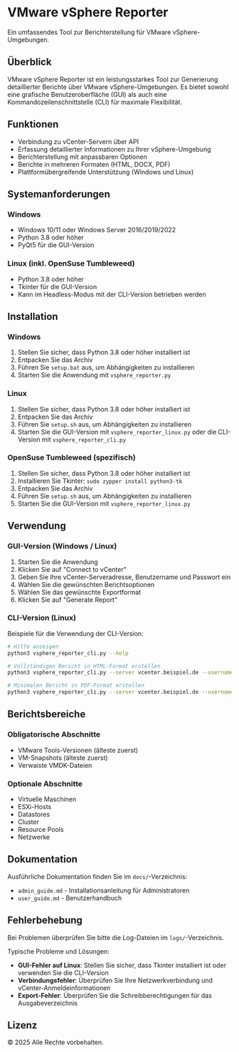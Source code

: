 # VMware vSphere Reporter

Ein umfassendes Tool zur Berichterstellung für VMware vSphere-Umgebungen.

## Überblick

VMware vSphere Reporter ist ein leistungsstarkes Tool zur Generierung detaillierter Berichte über VMware vSphere-Umgebungen. Es bietet sowohl eine grafische Benutzeroberfläche (GUI) als auch eine Kommandozeilenschnittstelle (CLI) für maximale Flexibilität.

## Funktionen

- Verbindung zu vCenter-Servern über API
- Erfassung detaillierter Informationen zu Ihrer vSphere-Umgebung
- Berichterstellung mit anpassbaren Optionen
- Berichte in mehreren Formaten (HTML, DOCX, PDF)
- Plattformübergreifende Unterstützung (Windows und Linux)

## Systemanforderungen

### Windows
- Windows 10/11 oder Windows Server 2016/2019/2022
- Python 3.8 oder höher
- PyQt5 für die GUI-Version

### Linux (inkl. OpenSuse Tumbleweed)
- Python 3.8 oder höher
- Tkinter für die GUI-Version
- Kann im Headless-Modus mit der CLI-Version betrieben werden

## Installation

### Windows
1. Stellen Sie sicher, dass Python 3.8 oder höher installiert ist
2. Entpacken Sie das Archiv
3. Führen Sie `setup.bat` aus, um Abhängigkeiten zu installieren
4. Starten Sie die Anwendung mit `vsphere_reporter.py`

### Linux
1. Stellen Sie sicher, dass Python 3.8 oder höher installiert ist
2. Entpacken Sie das Archiv
3. Führen Sie `setup.sh` aus, um Abhängigkeiten zu installieren
4. Starten Sie die GUI-Version mit `vsphere_reporter_linux.py` oder die CLI-Version mit `vsphere_reporter_cli.py`

### OpenSuse Tumbleweed (spezifisch)
1. Stellen Sie sicher, dass Python 3.8 oder höher installiert ist
2. Installieren Sie Tkinter: `sudo zypper install python3-tk`
3. Entpacken Sie das Archiv
4. Führen Sie `setup.sh` aus, um Abhängigkeiten zu installieren
5. Starten Sie die GUI-Version mit `vsphere_reporter_linux.py`

## Verwendung

### GUI-Version (Windows / Linux)
1. Starten Sie die Anwendung
2. Klicken Sie auf "Connect to vCenter"
3. Geben Sie Ihre vCenter-Serveradresse, Benutzername und Passwort ein
4. Wählen Sie die gewünschten Berichtsoptionen
5. Wählen Sie das gewünschte Exportformat
6. Klicken Sie auf "Generate Report"

### CLI-Version (Linux)
Beispiele für die Verwendung der CLI-Version:

```bash
# Hilfe anzeigen
python3 vsphere_reporter_cli.py --help

# Vollständigen Bericht in HTML-Format erstellen
python3 vsphere_reporter_cli.py --server vcenter.beispiel.de --username administrator@vsphere.local --include-all --format html

# Minimalen Bericht in PDF-Format erstellen
python3 vsphere_reporter_cli.py --server vcenter.beispiel.de --username administrator@vsphere.local --format pdf
```

## Berichtsbereiche

### Obligatorische Abschnitte
- VMware Tools-Versionen (älteste zuerst)
- VM-Snapshots (älteste zuerst)
- Verwaiste VMDK-Dateien

### Optionale Abschnitte
- Virtuelle Maschinen
- ESXi-Hosts
- Datastores
- Cluster
- Resource Pools
- Netzwerke

## Dokumentation

Ausführliche Dokumentation finden Sie im `docs/`-Verzeichnis:
- `admin_guide.md` - Installationsanleitung für Administratoren
- `user_guide.md` - Benutzerhandbuch

## Fehlerbehebung

Bei Problemen überprüfen Sie bitte die Log-Dateien im `logs/`-Verzeichnis.

Typische Probleme und Lösungen:
- **GUI-Fehler auf Linux**: Stellen Sie sicher, dass Tkinter installiert ist oder verwenden Sie die CLI-Version
- **Verbindungsfehler**: Überprüfen Sie Ihre Netzwerkverbindung und vCenter-Anmeldeinformationen
- **Export-Fehler**: Überprüfen Sie die Schreibberechtigungen für das Ausgabeverzeichnis

## Lizenz

© 2025 Alle Rechte vorbehalten.